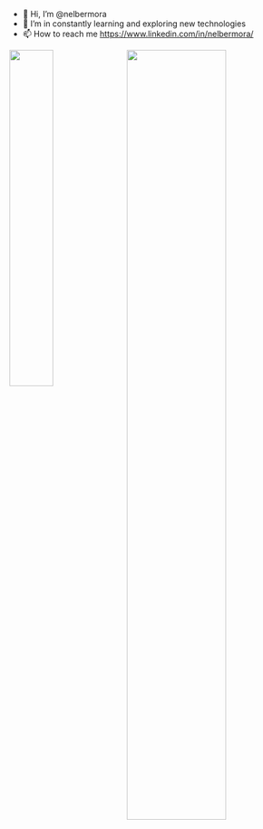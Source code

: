 - 👋 Hi, I’m @nelbermora
- 👀 I’m in constantly learning and exploring new technologies
- 📫 How to reach me https://www.linkedin.com/in/nelbermora/

<img align="left" width="39%" src="https://github-readme-stats.vercel.app/api/top-langs/?username=nelbermora&layout=compact" />
<img align="right" width="59%" src="https://github-readme-stats.vercel.app/api?username=nelbermora&show_icons=true&count_private=true" />

<!---
nelbermora/nelbermora is a ✨ special ✨ repository because its `README.md` (this file) appears on your GitHub profile.
You can click the Preview link to take a look at your changes.
--->
